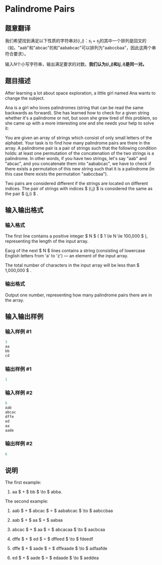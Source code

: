 # Palindrome Pairs

## 题意翻译

我们希望找到满足以下性质的字符串对$(i,j)$：$s_{i}+s_{j}$的其中一个排列是回文的（如，"aab"和"abcac"的和"aababcac"可以排列为"aabccbaa"，因此这两个串符合要求）。

输入$N$个小写字符串，输出满足要求的对数。**我们认为$(i,j)$和$(j,i)$是同一对。**

## 题目描述

After learning a lot about space exploration, a little girl named Ana wants to change the subject.

Ana is a girl who loves palindromes (string that can be read the same backwards as forward). She has learned how to check for a given string whether it's a palindrome or not, but soon she grew tired of this problem, so she came up with a more interesting one and she needs your help to solve it:

You are given an array of strings which consist of only small letters of the alphabet. Your task is to find how many palindrome pairs are there in the array. A palindrome pair is a pair of strings such that the following condition holds: at least one permutation of the concatenation of the two strings is a palindrome. In other words, if you have two strings, let's say "aab" and "abcac", and you concatenate them into "aababcac", we have to check if there exists a permutation of this new string such that it is a palindrome (in this case there exists the permutation "aabccbaa").

Two pairs are considered different if the strings are located on different indices. The pair of strings with indices $ (i,j) $ is considered the same as the pair $ (j,i) $ .

## 输入输出格式

### 输入格式

The first line contains a positive integer $ N $ ( $ 1 \le N \le 100\,000 $ ), representing the length of the input array.

Eacg of the next $ N $ lines contains a string (consisting of lowercase English letters from 'a' to 'z') — an element of the input array.

The total number of characters in the input array will be less than $ 1\,000\,000 $ .

### 输出格式

Output one number, representing how many palindrome pairs there are in the array.

## 输入输出样例

### 输入样例 #1

```cpp
3
aa
bb
cd

```
### 输出样例 #1

```cpp
1

```
### 输入样例 #2

```cpp
6
aab
abcac
dffe
ed
aa
aade

```
### 输出样例 #2

```cpp
6

```
## 说明

The first example:

1. aa $ + $ bb $ \to $ abba.

The second example:

1. aab $ + $ abcac $ = $ aababcac $ \to $ aabccbaa

2. aab $ + $ aa $ = $ aabaa

3. abcac $ + $ aa $ = $ abcacaa $ \to $ aacbcaa

4. dffe $ + $ ed $ = $ dffeed $ \to $ fdeedf

5. dffe $ + $ aade $ = $ dffeaade $ \to $ adfaafde

6. ed $ + $ aade $ = $ edaade $ \to $ aeddea

